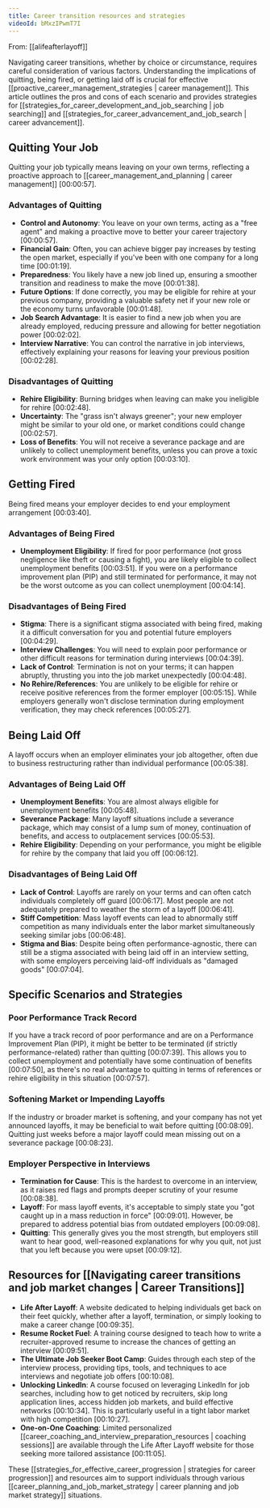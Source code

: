```yaml
---
title: Career transition resources and strategies
videoId: bMxzIPwmT7I
---
```


From: [[alifeafterlayoff]] <br/> 

Navigating career transitions, whether by choice or circumstance, requires careful consideration of various factors. Understanding the implications of quitting, being fired, or getting laid off is crucial for effective [[proactive_career_management_strategies | career management]]. This article outlines the pros and cons of each scenario and provides strategies for [[strategies_for_career_development_and_job_searching | job searching]] and [[strategies_for_career_advancement_and_job_search | career advancement]].

## Quitting Your Job
Quitting your job typically means leaving on your own terms, reflecting a proactive approach to [[career_management_and_planning | career management]] <a class="yt-timestamp" data-t="00:00:57">[00:00:57]</a>.

### Advantages of Quitting
*   **Control and Autonomy**: You leave on your own terms, acting as a "free agent" and making a proactive move to better your career trajectory <a class="yt-timestamp" data-t="00:00:57">[00:00:57]</a>.
*   **Financial Gain**: Often, you can achieve bigger pay increases by testing the open market, especially if you've been with one company for a long time <a class="yt-timestamp" data-t="00:01:19">[00:01:19]</a>.
*   **Preparedness**: You likely have a new job lined up, ensuring a smoother transition and readiness to make the move <a class="yt-timestamp" data-t="00:01:38">[00:01:38]</a>.
*   **Future Options**: If done correctly, you may be eligible for rehire at your previous company, providing a valuable safety net if your new role or the economy turns unfavorable <a class="yt-timestamp" data-t="00:01:48">[00:01:48]</a>.
*   **Job Search Advantage**: It is easier to find a new job when you are already employed, reducing pressure and allowing for better negotiation power <a class="yt-timestamp" data-t="00:02:02">[00:02:02]</a>.
*   **Interview Narrative**: You can control the narrative in job interviews, effectively explaining your reasons for leaving your previous position <a class="yt-timestamp" data-t="00:02:28">[00:02:28]</a>.

### Disadvantages of Quitting
*   **Rehire Eligibility**: Burning bridges when leaving can make you ineligible for rehire <a class="yt-timestamp" data-t="00:02:48">[00:02:48]</a>.
*   **Uncertainty**: The "grass isn't always greener"; your new employer might be similar to your old one, or market conditions could change <a class="yt-timestamp" data-t="00:02:57">[00:02:57]</a>.
*   **Loss of Benefits**: You will not receive a severance package and are unlikely to collect unemployment benefits, unless you can prove a toxic work environment was your only option <a class="yt-timestamp" data-t="00:03:10">[00:03:10]</a>.

## Getting Fired
Being fired means your employer decides to end your employment arrangement <a class="yt-timestamp" data-t="00:03:40">[00:03:40]</a>.

### Advantages of Being Fired
*   **Unemployment Eligibility**: If fired for poor performance (not gross negligence like theft or causing a fight), you are likely eligible to collect unemployment benefits <a class="yt-timestamp" data-t="00:03:51">[00:03:51]</a>. If you were on a performance improvement plan (PIP) and still terminated for performance, it may not be the worst outcome as you can collect unemployment <a class="yt-timestamp" data-t="00:04:14">[00:04:14]</a>.

### Disadvantages of Being Fired
*   **Stigma**: There is a significant stigma associated with being fired, making it a difficult conversation for you and potential future employers <a class="yt-timestamp" data-t="00:04:29">[00:04:29]</a>.
*   **Interview Challenges**: You will need to explain poor performance or other difficult reasons for termination during interviews <a class="yt-timestamp" data-t="00:04:39">[00:04:39]</a>.
*   **Lack of Control**: Termination is not on your terms; it can happen abruptly, thrusting you into the job market unexpectedly <a class="yt-timestamp" data-t="00:04:48">[00:04:48]</a>.
*   **No Rehire/References**: You are unlikely to be eligible for rehire or receive positive references from the former employer <a class="yt-timestamp" data-t="00:05:15">[00:05:15]</a>. While employers generally won't disclose termination during employment verification, they may check references <a class="yt-timestamp" data-t="00:05:27">[00:05:27]</a>.

## Being Laid Off
A layoff occurs when an employer eliminates your job altogether, often due to business restructuring rather than individual performance <a class="yt-timestamp" data-t="00:05:38">[00:05:38]</a>.

### Advantages of Being Laid Off
*   **Unemployment Benefits**: You are almost always eligible for unemployment benefits <a class="yt-timestamp" data-t="00:05:48">[00:05:48]</a>.
*   **Severance Package**: Many layoff situations include a severance package, which may consist of a lump sum of money, continuation of benefits, and access to outplacement services <a class="yt-timestamp" data-t="00:05:53">[00:05:53]</a>.
*   **Rehire Eligibility**: Depending on your performance, you might be eligible for rehire by the company that laid you off <a class="yt-timestamp" data-t="00:06:12">[00:06:12]</a>.

### Disadvantages of Being Laid Off
*   **Lack of Control**: Layoffs are rarely on your terms and can often catch individuals completely off guard <a class="yt-timestamp" data-t="00:06:17">[00:06:17]</a>. Most people are not adequately prepared to weather the storm of a layoff <a class="yt-timestamp" data-t="00:06:41">[00:06:41]</a>.
*   **Stiff Competition**: Mass layoff events can lead to abnormally stiff competition as many individuals enter the labor market simultaneously seeking similar jobs <a class="yt-timestamp" data-t="00:06:48">[00:06:48]</a>.
*   **Stigma and Bias**: Despite being often performance-agnostic, there can still be a stigma associated with being laid off in an interview setting, with some employers perceiving laid-off individuals as "damaged goods" <a class="yt-timestamp" data-t="00:07:04">[00:07:04]</a>.

## Specific Scenarios and Strategies

### Poor Performance Track Record
If you have a track record of poor performance and are on a Performance Improvement Plan (PIP), it might be better to be terminated (if strictly performance-related) rather than quitting <a class="yt-timestamp" data-t="00:07:39">[00:07:39]</a>. This allows you to collect unemployment and potentially have some continuation of benefits <a class="yt-timestamp" data-t="00:07:50">[00:07:50]</a>, as there's no real advantage to quitting in terms of references or rehire eligibility in this situation <a class="yt-timestamp" data-t="00:07:57">[00:07:57]</a>.

### Softening Market or Impending Layoffs
If the industry or broader market is softening, and your company has not yet announced layoffs, it may be beneficial to wait before quitting <a class="yt-timestamp" data-t="00:08:09">[00:08:09]</a>. Quitting just weeks before a major layoff could mean missing out on a severance package <a class="yt-timestamp" data-t="00:08:23">[00:08:23]</a>.

### Employer Perspective in Interviews
*   **Termination for Cause**: This is the hardest to overcome in an interview, as it raises red flags and prompts deeper scrutiny of your resume <a class="yt-timestamp" data-t="00:08:38">[00:08:38]</a>.
*   **Layoff**: For mass layoff events, it's acceptable to simply state you "got caught up in a mass reduction in force" <a class="yt-timestamp" data-t="00:09:01">[00:09:01]</a>. However, be prepared to address potential bias from outdated employers <a class="yt-timestamp" data-t="00:09:08">[00:09:08]</a>.
*   **Quitting**: This generally gives you the most strength, but employers still want to hear good, well-reasoned explanations for why you quit, not just that you left because you were upset <a class="yt-timestamp" data-t="00:09:12">[00:09:12]</a>.

## Resources for [[Navigating career transitions and job market changes | Career Transitions]]

*   **Life After Layoff**: A website dedicated to helping individuals get back on their feet quickly, whether after a layoff, termination, or simply looking to make a career change <a class="yt-timestamp" data-t="00:09:35">[00:09:35]</a>.
*   **Resume Rocket Fuel**: A training course designed to teach how to write a recruiter-approved resume to increase the chances of getting an interview <a class="yt-timestamp" data-t="00:09:51">[00:09:51]</a>.
*   **The Ultimate Job Seeker Boot Camp**: Guides through each step of the interview process, providing tips, tools, and techniques to ace interviews and negotiate job offers <a class="yt-timestamp" data-t="00:10:08">[00:10:08]</a>.
*   **Unlocking LinkedIn**: A course focused on leveraging LinkedIn for job searches, including how to get noticed by recruiters, skip long application lines, access hidden job markets, and build effective networks <a class="yt-timestamp" data-t="00:10:34">[00:10:34]</a>. This is particularly useful in a tight labor market with high competition <a class="yt-timestamp" data-t="00:10:27">[00:10:27]</a>.
*   **One-on-One Coaching**: Limited personalized [[career_coaching_and_interview_preparation_resources | coaching sessions]] are available through the Life After Layoff website for those seeking more tailored assistance <a class="yt-timestamp" data-t="00:11:05">[00:11:05]</a>.

These [[strategies_for_effective_career_progression | strategies for career progression]] and resources aim to support individuals through various [[career_planning_and_job_market_strategy | career planning and job market strategy]] situations.